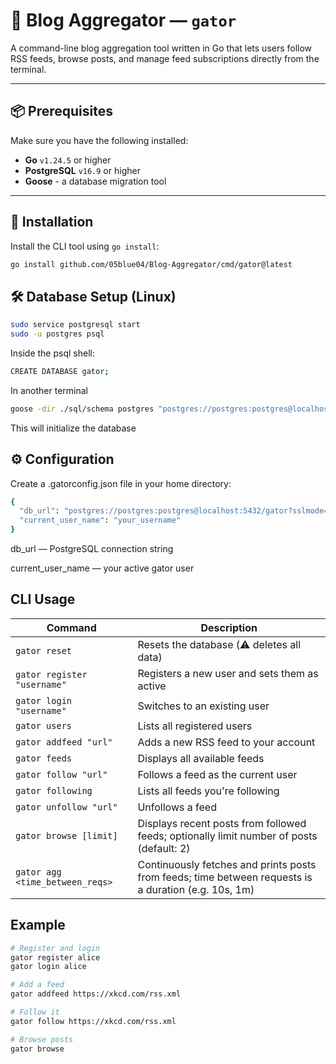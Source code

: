 # 🐊 Blog Aggregator — `gator`

A command-line blog aggregation tool written in Go that lets users follow RSS feeds, browse posts, and manage feed subscriptions directly from the terminal.

---

## 📦 Prerequisites

Make sure you have the following installed:

- **Go** `v1.24.5` or higher  
- **PostgreSQL** `v16.9` or higher
- **Goose** - a database migration tool
---

## 🚀 Installation

Install the CLI tool using `go install`:

```bash
go install github.com/05blue04/Blog-Aggregator/cmd/gator@latest
```
## 🛠️ Database Setup (Linux)

```bash
sudo service postgresql start
sudo -u postgres psql
```
Inside the psql shell:
```bash
CREATE DATABASE gator;
```
In another terminal
```bash
goose -dir ./sql/schema postgres "postgres://postgres:postgres@localhost:5432/gator" up
```
This will initialize the database

## ⚙️ Configuration
Create a .gatorconfig.json file in your home directory:

```bash
{
  "db_url": "postgres://postgres:postgres@localhost:5432/gator?sslmode=disable",
  "current_user_name": "your_username"
}
```
db_url — PostgreSQL connection string

current_user_name — your active gator user

## CLI Usage

| Command                         | Description                                                                                      |
|----------------------------------|--------------------------------------------------------------------------------------------------|
| `gator reset`                   | Resets the database (⚠️ deletes all data)                                                        |
| `gator register "username"`     | Registers a new user and sets them as active                                                     |
| `gator login "username"`        | Switches to an existing user                                                                     |
| `gator users`                   | Lists all registered users                                                                       |
| `gator addfeed "url"`           | Adds a new RSS feed to your account                                                              |
| `gator feeds`                   | Displays all available feeds                                                                     |
| `gator follow "url"`            | Follows a feed as the current user                                                               |
| `gator following`               | Lists all feeds you're following                                                                 |
| `gator unfollow "url"`          | Unfollows a feed                                                                                 |
| `gator browse [limit]`          | Displays recent posts from followed feeds; optionally limit number of posts (default: 2)        |
| `gator agg <time_between_reqs>` | Continuously fetches and prints posts from feeds; time between requests is a duration (e.g. 10s, 1m) |


## Example
```bash
# Register and login
gator register alice
gator login alice

# Add a feed
gator addfeed https://xkcd.com/rss.xml

# Follow it
gator follow https://xkcd.com/rss.xml

# Browse posts
gator browse

```
